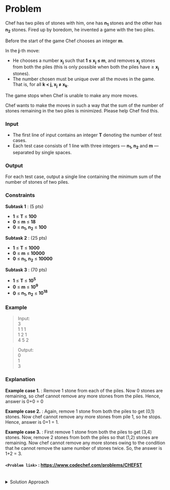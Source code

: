 # Problem
Chef has two piles of stones with him, one has **n<sub>1</sub>** stones and the other has **n<sub>2</sub>** stones. Fired up by boredom, he invented a game with the two piles.

Before the start of the game Chef chooses an integer **m**.

In the **j**\-th move:

*   He chooses a number **x<sub>j</sub>** such that **1 ≤ x<sub>j</sub> ≤ m**, and removes **x<sub>j</sub>** stones from both the piles (this is only possible when both the piles have ≥ **x<sub>j</sub>** stones).
*   The number chosen must be unique over all the moves in the game. That is, for all **k < j, x<sub>j</sub> ≠ x<sub>k</sub>**.

  
The game stops when Chef is unable to make any more moves.

Chef wants to make the moves in such a way that the sum of the number of stones remaining in the two piles is minimized. Please help Chef find this.

### Input
*   The first line of input contains an integer **T** denoting the number of test cases.
*   Each test case consists of 1 line with three integers — **n<sub>1</sub>, n<sub>2</sub>** and **m** — separated by single spaces.

### Output
For each test case, output a single line containing the minimum sum of the number of stones of two piles.

### Constraints
**Subtask 1** : (5 pts)

*   **1** ≤ **T** ≤ **100**
*   **0** ≤ **m** ≤ **18**
*   **0** ≤ **n<sub>1</sub>, n<sub>2</sub>** ≤ **100**

**Subtask 2** : (25 pts)

*   **1** ≤ **T** ≤ **1000**
*   **0** ≤ **m** ≤ **10000**
*   **0** ≤ **n<sub>1</sub>, n<sub>2</sub>** ≤ **10000**

**Subtask 3** : (70 pts)

*   **1** ≤ **T** ≤ **10<sup>5</sup>**
*   **0** ≤ **m** ≤ **10<sup>9</sup>**
*   **0** ≤ **n<sub>1</sub>, n<sub>2</sub>** ≤ **10<sup>18</sup>**

### Example
>Input:<br/>
3<br/>
1 1 1<br/>
1 2 1<br/>
4 5 2<br/>

>Output:<br/>
0<br/>
1<br/>
3<br/>

### Explanation
**Example case 1.** : Remove 1 stone from each of the piles. Now 0 stones are remaining, so chef cannot remove any more stones from the piles. Hence, answer is 0+0 = 0

**Example case 2.** : Again, remove 1 stone from both the piles to get (0,1) stones. Now chef cannot remove any more stones from pile 1, so he stops. Hence, answer is 0+1 = 1.

**Example case 3.** : First remove 1 stone from both the piles to get (3,4) stones. Now, remove 2 stones from both the piles so that (1,2) stones are remaining. Now chef cannot remove any more stones owing to the condition that he cannot remove the same number of stones twice. So, the answer is 1+2 = 3.

#### `<Problem link>` : <https://www.codechef.com/problems/CHEFST>
<br/>
<details>
  <summary>Solution Approach</summary>
  
  ######
  
   
  
  ### References
  
  >https://discuss.codechef.com/questions/77629/chefst-editorial<br/>
  
</details>
